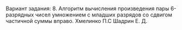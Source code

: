 Вариант задания: 8.
Алгоритм вычисления произведения пары 6-разрядных чисел
умножением с младших разрядов со сдвигом частичной суммы вправо.
Хмелинко П.С
Шадрин Е. Д.
